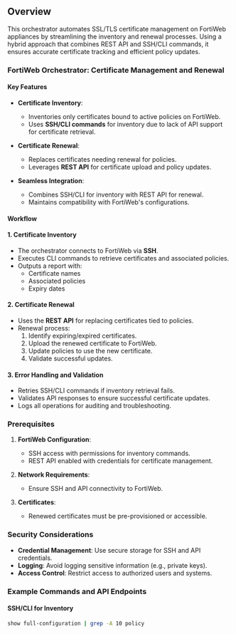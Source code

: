 ## Overview

This orchestrator automates SSL/TLS certificate management on FortiWeb appliances by streamlining the inventory and renewal processes. Using a hybrid approach that combines REST API and SSH/CLI commands, it ensures accurate certificate tracking and efficient policy updates.

### FortiWeb Orchestrator: Certificate Management and Renewal

#### Key Features

- **Certificate Inventory**:
  - Inventories only certificates bound to active policies on FortiWeb.
  - Uses **SSH/CLI commands** for inventory due to lack of API support for certificate retrieval.

- **Certificate Renewal**:
  - Replaces certificates needing renewal for policies.
  - Leverages **REST API** for certificate upload and policy updates.

- **Seamless Integration**:
  - Combines SSH/CLI for inventory with REST API for renewal.
  - Maintains compatibility with FortiWeb's configurations.

#### Workflow

#### 1. Certificate Inventory

- The orchestrator connects to FortiWeb via **SSH**.
- Executes CLI commands to retrieve certificates and associated policies.
- Outputs a report with:
  - Certificate names
  - Associated policies
  - Expiry dates

#### 2. Certificate Renewal

- Uses the **REST API** for replacing certificates tied to policies.
- Renewal process:
  1. Identify expiring/expired certificates.
  2. Upload the renewed certificate to FortiWeb.
  3. Update policies to use the new certificate.
  4. Validate successful updates.

#### 3. Error Handling and Validation

- Retries SSH/CLI commands if inventory retrieval fails.
- Validates API responses to ensure successful certificate updates.
- Logs all operations for auditing and troubleshooting.

### Prerequisites

1. **FortiWeb Configuration**:
   - SSH access with permissions for inventory commands.
   - REST API enabled with credentials for certificate management.

2. **Network Requirements**:
   - Ensure SSH and API connectivity to FortiWeb.

3. **Certificates**:
   - Renewed certificates must be pre-provisioned or accessible.

### Security Considerations

- **Credential Management**: Use secure storage for SSH and API credentials.
- **Logging**: Avoid logging sensitive information (e.g., private keys).
- **Access Control**: Restrict access to authorized users and systems.

### Example Commands and API Endpoints

#### SSH/CLI for Inventory
```bash
show full-configuration | grep -A 10 policy

